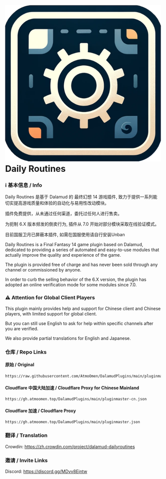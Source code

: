# ![](https://raw.githubusercontent.com/AtmoOmen/StaticAssets/main/DailyRoutines/image/icon.png "Daily Routines")Daily Routines

### ℹ️ 基本信息 / Info
Daily Routines 是基于 Dalamud 的 最终幻想 14 游戏插件, 致力于提供一系列能切实提高游戏质量和体验的自动化与易用性改动模块。

插件免费提供，从未通过任何渠道，委托过任何人进行售卖。

为扼制 6.X 版本频发的倒卖行为, 插件从 7.0 开始对部分模块采取在线验证模式。

目前国服卫月已屏蔽本插件, 如需在国服使用请自行安装Unban

Daily Routines is a Final Fantasy 14 game plugin based on Dalamud, dedicated to providing a series of automated and easy-to-use modules that actually improve the quality and experience of the game.

The plugin is provided free of charge and has never been sold through any channel or commissioned by anyone.

In order to curb the selling behavior of the 6.X version, the plugin has adopted an online verification mode for some modules since 7.0.

### ⚠️  Attention for Global Client Players
This plugin mainly provides help and support for Chinese client and Chinese players, with limited support for global client.

But you can still use English to ask for help within specific channels after you are verified.

We also provide partial translations for English and Japanese.

### 仓库 / Repo Links
#### 原始 / Original
```
https://raw.githubusercontent.com/AtmoOmen/DalamudPlugins/main/pluginmaster.json
```

#### Cloudflare 中国大陆加速 / Cloudflare Proxy for Chinese Mainland
```
https://gh.atmoomen.top/DalamudPlugins/main/pluginmaster-cn.json
```

#### Cloudflare 加速 / Cloudflare Proxy
```
https://gh.atmoomen.top/DalamudPlugins/main/pluginmaster.json
```

### 翻译 / Translation
Crowdin: https://zh.crowdin.com/project/dalamud-dailyroutines

### 邀请 / Invite Links
Discord: https://discord.gg/MDvv8Ejntw
